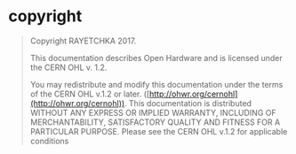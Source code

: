 ---
---
# copyright

> Copyright RAYETCHKA 2017.
> 
> This documentation describes Open Hardware
> and is licensed under the CERN OHL v. 1.2.
>
> You may redistribute and modify this documentation under the terms of the
> CERN OHL v.1.2 or later. ([http://ohwr.org/cernohl](http://ohwr.org/cernohl)).
> This documentation is distributed
> WITHOUT ANY EXPRESS OR IMPLIED WARRANTY, INCLUDING OF
> MERCHANTABILITY, SATISFACTORY QUALITY AND FITNESS FOR A
> PARTICULAR PURPOSE. Please see the CERN OHL v.1.2 for applicable
> conditions


